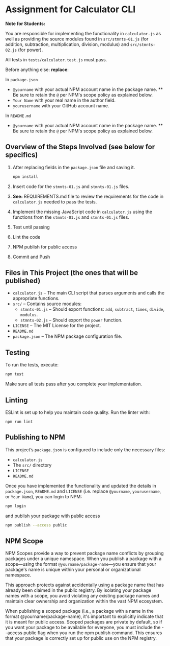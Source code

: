 # Assignment for Calculator CLI

**Note for Students:**

You are responsible for implementing the functionality in `calculator.js` as well as providing the source modules found in `src/stmnts-01.js` (for addition, subtraction, multiplication, division, modulus) and `src/stmnts-02.js` (for power).

All tests in `tests/calculator.test.js` must pass.


Before anything else: **replace**:

In `package.json`

*   `@yourname` with your actual NPM account name in the package name.
     ** Be sure to retain the `@` per NPM's scope policy as explained below.
*   `Your Name` with your real name in the author field.
*   `yourusername` with your GitHub account name.

In `README.md`

*   `@yourname` with your actual NPM account name in the package name.
     ** Be sure to retain the `@` per NPM's scope policy as explained below.


## Overview of the Steps Involved (see below for specifics)

1. After replacing fields in the `package.json` file and saving it.

    ```bash
    npm install
    ```

2. Insert code for the `stmnts-01.js` and `stmnts-01.js` files.

3. **See:** REQUIREMENTS.md file to review the requirements for the code in `calculator.js` needed to pass the tests.

34. Implement the missing JavaScript code in `calculator.js` using the functions from the `stmnts-01.js` and `stmnts-01.js` files.

5. Test until passing

6. Lint the code

7. NPM publish for public access

8. Commit and Push

## Files in This Project (the ones that will be published)

*   `calculator.js` – The main CLI script that parses arguments and calls the appropriate functions.
*   `src/` – Contains source modules:
    *   `stmnts-01.js` – Should export functions: `add`, `subtract`, `times`, `divide`, `modulus`.
    *   `stmnts-02.js` – Should export the `power` function.
*   `LICENSE` – The MIT License for the project.
*   `README.md`
*   `package.json` – The NPM package configuration file.


## Testing

To run the tests, execute:

```bash
npm test
```

Make sure all tests pass after you complete your implementation.

## Linting

ESLint is set up to help you maintain code quality. Run the linter with:

```
npm run lint
```

## Publishing to NPM

This project’s `package.json` is configured to include only the necessary files:

*   `calculator.js`
*   The `src/` directory
*   `LICENSE`
*   `README.md`

Once you have implemented the functionality and updated the details in `package.json`, `README.md` and `LICENSE` (i.e. replace `@yourname`, `yourusername`, or `Your Name`), you can login
to NPM:

```bash
npm login
```

and publish your package with public access

```bash
npm publish --access public
```

## NPM Scope

NPM Scopes provide a way to prevent package name conflicts by grouping packages under a unique namespace. When you publish a package with a scope—using the format `@yourname/package-name`—you ensure that your package's name is unique within your personal or organizational namespace.

This approach protects against accidentally using a package name that has already been claimed in the public registry. By isolating your package names with a scope, you avoid violating any existing package names and maintain clear ownership and organization within the vast NPM ecosystem.

When publishing a scoped package (i.e., a package with a name in the format @yourname/package-name), it's important to explicitly indicate that it is meant for public access. Scoped packages are private by default, so if you want your package to be available for everyone, you must include the --access public flag when you run the npm publish command. This ensures that your package is correctly set up for public use on the NPM registry.
